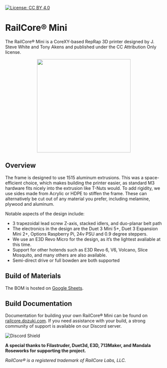 [![License: CC BY 4.0](https://img.shields.io/badge/License-CC_BY_4.0-lightgrey.svg)](https://creativecommons.org/licenses/by/4.0/)
# RailCore® Mini
The RailCore® Mini is a CoreXY-based RepRap 3D printer designed by J. Steve White and Tony Akens and published under the CC Attribution Only license.

<p align="center">
  <img src="https://user-images.githubusercontent.com/94552327/161178729-c2a19059-97fb-4032-9111-7a93eba4f258.png" width="300">
</p>

## Overview
The frame is designed to use 1515 aluminum extrusions. This was a space-efficient choice, which makes building the printer easier, as standard M3 hardware fits nicely into the extrusion like T-Nuts would. To add rigidity, we use sides made from Acrylic or HDPE to stiffen the frame. These can alternatively be cut out of any material you prefer, including melamine, plywood and aluminum.

Notable aspects of the design include:

- 3 trapezoidal lead screw Z-axis, stacked idlers, and duo-planar belt path
- The electronics in the design are the Duet 3 Mini 5+, Duet 3 Expansion Mini 2+, Options Raspberry Pi, 24v PSU and 0.9 degree steppers.
- We use an E3D Revo Micro for the design, as it’s the lightest avaliable at this time.
- Support for other hotends such as E3D Revo 6, V6, Volcano, Slice Mosquito, and many others are also available.
- Semi-direct drive or full bowden are both supported

## Build of Materials
The BOM is hosted on [Google Sheets](https://docs.google.com/spreadsheets/d/1TM1vca-hA29apzcBjQ2FyvvZ5D19cWTZl7NxzBflSlU).

## Build Documentation

Documentation for building your own RailCore® Mini can be found on [railcore.dozuki.com](https://railcore.dozuki.com/c/RailCore%C2%AE_Mini_Kit). If you need assistance with your build, a strong community of support is available on our Discord server.

![Discord Shield](https://discordapp.com/api/guilds/546187906033909790/widget.png?style=banner2)

**A special thanks to Filastruder, Duet3d, E3D, 713Maker, and Mandala Roseworks for supporting the project.**

*RailCore® is a registered trademark of RailCore Labs, LLC.*
